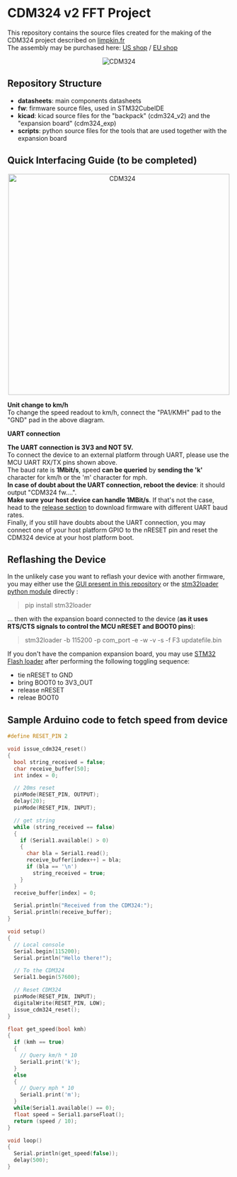 # CDM324 v2 FFT Project
This repository contains the source files created for the making of the CDM324 project described on <a href="https://www.limpkin.fr/index.php?post/2022/03/31/CDM324-Doppler-Motion-Sensor-Backpack%2C-now-with-FFTs%21">limpkin.fr</a>  
The assembly may be purchased here: <a href="https://www.tindie.com/products/stephanelec/cdm324-doppler-speed-sensor/">US shop</a> / <a href="https://lectronz.com/products/cdm324-doppler-speed-sensor">EU shop</a>   
<p align="center">
  <img src="https://github.com/limpkin/cdm324_fft/blob/main/assets/cdm_and_exp.JPG?raw=true" alt="CDM324"/>
</p>

## Repository Structure
- <b>datasheets</b>: main components datasheets
- <b>fw</b>: firmware source files, used in STM32CubeIDE
- <b>kicad</b>: kicad source files for the "backpack" (cdm324_v2) and the "expansion board" (cdm324_exp)
- <b>scripts</b>: python source files for the tools that are used together with the expansion board

## Quick Interfacing Guide (to be completed)
<p align="center">
  <img src="https://www.limpkin.fr/public/cdm324_v2/exp_pinout.png" width="500" alt="CDM324"/>
</p>

<b>Unit change to km/h</b>  
To change the speed readout to km/h, connect the "PA1/KMH" pad to the "GND" pad in the above diagram.  

<b>UART connection</b>  

**The UART connection is 3V3 and NOT 5V.**  
To connect the device to an external platform through UART, please use the MCU UART RX/TX pins shown above.   
The baud rate is **1Mbit/s**, speed **can be queried** by **sending the 'k'** character for km/h or the 'm' character for mph.  
**In case of doubt about the UART connection, reboot the device**: it should output "CDM324 fw....".  
**Make sure your host device can handle 1MBit/s**. If that's not the case, head to the [release section](https://github.com/limpkin/cdm324_fft/releases) to download firmware with different UART baud rates.  
Finally, if you still have doubts about the UART connection, you may connect one of your host platform GPIO to the nRESET pin and reset the CDM324 device at your host platform boot.  

## Reflashing the Device

In the unlikely case you want to reflash your device with another firmware, you may either use the [GUI present in this repository](https://github.com/limpkin/cdm324_fft/tree/main/scripts) or the [stm32loader python module](https://pypi.org/project/stm32loader/) directly :  

> pip install stm32loader
> 
... then with the expansion board connected to the device (**as it uses RTS/CTS signals to control the MCU nRESET and BOOT0 pins**):  

> stm32loader -b 115200 -p  com_port -e -w -v -s -f F3 updatefile.bin

If you don't have the companion expansion board, you may use [STM32 Flash loader](https://www.st.com/en/development-tools/flasher-stm32.html) after performing the following toggling sequence:  
- tie nRESET to GND  
- bring BOOT0 to 3V3_OUT  
- release nRESET  
- releae BOOT0  

## Sample Arduino code to fetch speed from device

```c
#define RESET_PIN 2

void issue_cdm324_reset()
{  
  bool string_received = false;
  char receive_buffer[50];
  int index = 0;

  // 20ms reset
  pinMode(RESET_PIN, OUTPUT);
  delay(20);
  pinMode(RESET_PIN, INPUT);

  // get string
  while (string_received == false)
  {
    if (Serial1.available() > 0)
    {
      char bla = Serial1.read();
      receive_buffer[index++] = bla;
      if (bla == '\n')
        string_received = true;
    }
  }
  receive_buffer[index] = 0;

  Serial.println("Received from the CDM324:");
  Serial.println(receive_buffer);
}

void setup() 
{
  // Local console
  Serial.begin(115200);
  Serial.println("Hello there!");

  // To the CDM324
  Serial1.begin(57600);

  // Reset CDM324
  pinMode(RESET_PIN, INPUT);
  digitalWrite(RESET_PIN, LOW);
  issue_cdm324_reset();
}

float get_speed(bool kmh)
{
  if (kmh == true)
  {
    // Query km/h * 10
    Serial1.print('k');
  }
  else
  {
    // Query mph * 10
    Serial1.print('m');
  }  
  while(Serial1.available() == 0);
  float speed = Serial1.parseFloat();
  return (speed / 10);
}

void loop()
{
  Serial.println(get_speed(false));
  delay(500);
}
```
